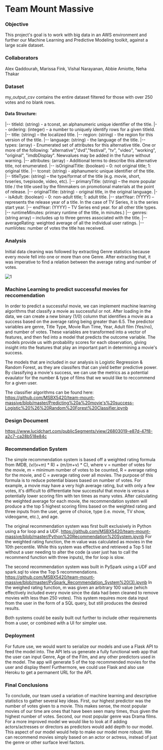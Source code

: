 # Team Mount Massive

### Objective
This project's goal is to work with big data in an AWS environment and further our Machine Learning and Predictive Modeling
toolkit, against a large scale dataset.

### Collaborators
Alex Qaddourah, Marissa Fink, Vishal Narayanan, Abbie Amiotte, Neha Thakar

### Dataset
my_output_csv contains the entire dataset filtered for those with over 250 votes and no blank rows. 

#### Data Structure:
 |-- titleId:  (string) - a tconst, an alphanumeric unique identifier of the title.
 |-- ordering: (integer) – a number to uniquely identify rows for a given titleId.
 |-- title: (string) – the localized title.
 |-- region: (string) - the region for this version of the title.
 |-- language: (string) - the language of the title.
 |-- types: (array) - Enumerated set of attributes for this alternative title. One or more of the following: "alternative","dvd","festival", "tv", "video", "working", "original", "imdbDisplay". Newvalues may be added in the future without warning.
 |-- attributes: (array) - Additional terms to describe this alternative title, not enumerated.
 |-- isOriginalTitle: (boolean) – 0: not original title; 1: original title.
 |-- tconst: (string) - alphanumeric unique identifier of the title.
 |-- titleType: (string) – the type/format of the title (e.g. movie, short, tvseries, tvepisode, video, etc).
 |-- primaryTitle: (string) – the more popular title / the title used by the filmmakers on promotional materials at the point of release.
 |-- originalTitle: (string) - original title, in the original language.
 |-- isAdult: (boolean) - 0: non-adult title; 1: adult title.
 |-- startYear: (YYYY) – represents the release year of a title. In the case of TV Series, it is the series start year.
 |-- endYear: (YYYY) – TV Series end year. for all other title types. 
 |-- runtimeMinutes: primary runtime of the title, in minutes.)
 |-- genres: (string array) – includes up to three genres associated with the title.
 |-- averageRating: weighted average of all the individual user ratings.
 |-- numVotes: number of votes the title has received.
 
### Analysis
Initial data cleaning was followed by extracting Genre statistics because every movie fell into one or more than one Genre. After extracting that, it was imperative to find a relation between the average rating and number of votes. 

![1](https://user-images.githubusercontent.com/59902500/80539493-d61a3c80-8964-11ea-9972-c82eee4fff28.PNG)


### Machine Learning to predict successful movies for reccomendation
In order to predict a successful movie, we can implement machine learning algorithms that classify a movie as successful or not. After loading in the data, we can create a new binary (1/0) column that identifies a movie as a success based on the average rating being greater than 6.5. The predictor variables are genre, Title Type, Movie Run Time, Year, Adult film (Yes/no), and number of votes. These variables are transformed into a vector of features, and then fed into a model that predicts the outcome variable. The models provide us with probability scores for each observation, giving insight into the features that play an important part in determining a movie's success.

The models that are included in our analysis is Logistic Regression & Random Forest, as they are classifers that can yield better predictive power. By classifying a movie's success, we can use the metrics as a potential evaulator for the number & type of films that we would like to reccommend for a given user. 

The classifier algorithms can be found here: 
https://github.com/MSBX5420/team-mount-massive/blob/master/Predicting%20a%20movie's%20success-Logistic%20%26%20Random%20Forest%20Classifier.ipynb

### Design Document
https://www.lucidchart.com/publicSegments/view/26803019-e87d-47f8-a2c7-ca28b518e84c

### Recommendation System
The simple recommendation system is based off a weighted rating formula from IMDB, (v/(v+m) * R) + (m/(m+v) * C), where v = number of votes for the movie, m = minimum number of votes to be counted, R = average rating for the movie, and C = average rating over all movies. The purpose of this formula is to reduce potential biases based on number of votes. For example, a movie may have a very high average rating, but with only a few votes, it's difficult to differentiate how successful that movie is versus a potentially lower scoring film with ten times as many votes. After calculating the weighted average for each movie, the recommendation system will produce a the top 5 highest scoring films based on the weighted rating and three inputs from the user, genre of choice, type (i.e. movie, TV show, videogame, etc.), and age. 

The original recommendation system was first built exclusively in Python using a for loop and a UDF. 
https://github.com/MSBX5420/team-mount-massive/blob/master/Python%20Recommendation%20System.ipynb
For the weighted rating function, the m value was calculated as movies in the 10th percentile. 
While this system was effective and retrieved a Top 5 list without a user needing to alter the code (a user just has to call the recommend function with three inputs), the for loop is slow. 

The second recommendation system was built in PySpark using a UDF and spark.sql to view the Top 5 recommendations. https://github.com/MSBX5420/team-mount-massive/blob/master/PySpark_Recommendation_System%20(3).ipynb
In the weighed rating function, m was given an arbitrary 100 value (which effectively included every movie since the data had been cleaned to remove movies with less than 250 votes).
This system requires more data input from the user in the form of a SQL query, but still produces the desired results.

Both systems could be easily built out further to include other requirements from a user, or combined with a UI for simpler use. 

### Deployment 
For future use, we would want to serialize our models and use a Flask API to feed the model into. The API lets us generate a fully functional web app that the user can input Genre, Age of the Film, and any other predictors used in the model. The app will generate 5 of the top recommended movies for the user and display them! Furthermore, we could use Flask and also use Heroku to get a permanent URL for the API. 


### Final Conclusions
To conclude, our team used a variation of machine learning and descriptive statistics to gather several key ideas. First, our highest predictor was the number of votes given to a movie. This makes sense, the most popular movies of our time are ones that have been seen many times, thus given the highest number of votes. Second, our most popular genre was Drama films. For a more improved model we would like to look at if adding actors/actresses or directors as predictors would add depth to our model. This aspect of our model would help to make our model more robust. We can recommend movies simply based on an actor or actress, instead of just the genre or other surface level factors. 
